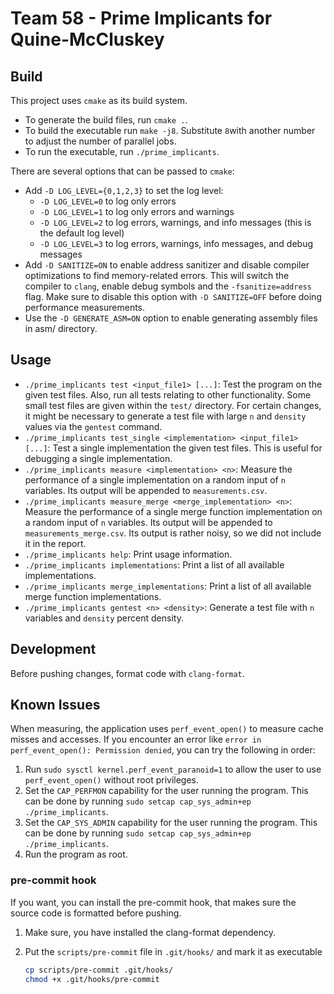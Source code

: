 # Team 58 - Prime Implicants for Quine-McCluskey

## Build

This project uses `cmake` as its build system.

- To generate the build files, run `cmake .`.
- To build the executable run `make -j8`. Substitute `8`with another number to adjust the number of parallel jobs.
- To run the executable, run `./prime_implicants`.

There are several options that can be passed to `cmake`:

- Add `-D LOG_LEVEL={0,1,2,3}` to set the log level:
  - `-D LOG_LEVEL=0` to log only errors
  - `-D LOG_LEVEL=1` to log only errors and warnings
  - `-D LOG_LEVEL=2` to log errors, warnings, and info messages (this is the default log level)
  - `-D LOG_LEVEL=3` to log errors, warnings, info messages, and debug messages
- Add `-D SANITIZE=ON` to enable address sanitizer and disable compiler optimizations to find memory-related errors. This will switch the compiler to `clang`, enable debug symbols and the `-fsanitize=address` flag.
Make sure to disable this option with `-D SANITIZE=OFF` before doing performance measurements.
- Use the `-D GENERATE_ASM=ON` option to enable generating assembly files in asm/ directory.

## Usage

- `./prime_implicants test <input_file1> [...]`: Test the program on the given test files. Also, run all tests relating to other functionality. Some small test files are given within the `test/` directory. For certain changes, it might be necessary to generate a test file with large `n` and `density` values via the `gentest` command.
- `./prime_implicants test_single <implementation> <input_file1> [...]`: Test a single implementation the given test files. This is useful for debugging a single implementation.
- `./prime_implicants measure <implementation> <n>`: Measure the performance of a single implementation on a random input of `n` variables. Its output will be appended to `measurements.csv`.
- `./prime_implicants measure_merge <merge_implementation> <n>`: Measure the performance of a single merge function implementation on a random input of `n` variables. Its output will be appended to `measurements_merge.csv`. Its output is rather noisy, so we did not include it in the report.
- `./prime_implicants help`: Print usage information.
- `./prime_implicants implementations`: Print a list of all available implementations.
- `./prime_implicants merge_implementations`: Print a list of all available merge function implementations.
- `./prime_implicants gentest <n> <density>`: Generate a test file with `n` variables and `density` percent density.

## Development

Before pushing changes, format code with `clang-format`.

## Known Issues

When measuring, the application uses `perf_event_open()` to measure cache misses and accesses.
If you encounter an error like `error in perf_event_open(): Permission denied`, you can try the following in order:

1. Run `sudo sysctl kernel.perf_event_paranoid=1` to allow the user to use `perf_event_open()` without root privileges.
1. Set the `CAP_PERFMON` capability for the user running the program. This can be done by running `sudo setcap cap_sys_admin+ep ./prime_implicants`.
1. Set the `CAP_SYS_ADMIN` capability for the user running the program. This can be done by running `sudo setcap cap_sys_admin+ep ./prime_implicants`.
1. Run the program as root.

### pre-commit hook

If you want, you can install the pre-commit hook, that makes sure the source code is formatted before pushing.

1. Make sure, you have installed the clang-format dependency.

2. Put the `scripts/pre-commit` file in `.git/hooks/` and mark it as executable

   ```bash
   cp scripts/pre-commit .git/hooks/
   chmod +x .git/hooks/pre-commit
   ```
